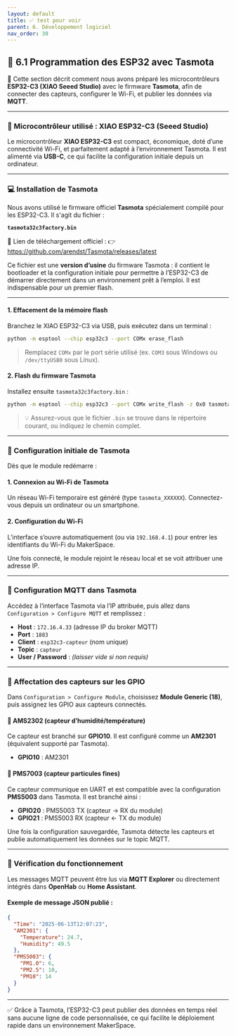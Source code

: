 ```yaml
---
layout: default
title: ✅ test pour voir
parent: 6. Développement logiciel
nav_order: 30
---
```


## 🔌 6.1 Programmation des ESP32 avec Tasmota

🧠 Cette section décrit comment nous avons préparé les microcontrôleurs **ESP32-C3 (XIAO Seeed Studio)** avec le firmware **Tasmota**, afin de connecter des capteurs, configurer le Wi-Fi, et publier les données via **MQTT**.

---

### 🔧 Microcontrôleur utilisé : XIAO ESP32-C3 (Seeed Studio)

Le microcontrôleur **XIAO ESP32-C3** est compact, économique, doté d’une connectivité Wi-Fi, et parfaitement adapté à l’environnement Tasmota. Il est alimenté via **USB-C**, ce qui facilite la configuration initiale depuis un ordinateur.

---

### 💻 Installation de Tasmota

Nous avons utilisé le firmware officiel **Tasmota** spécialement compilé pour les ESP32-C3. Il s'agit du fichier :

**`tasmota32c3factory.bin`**

🔗 Lien de téléchargement officiel :
👉 https://github.com/arendst/Tasmota/releases/latest

Ce fichier est une **version d’usine** du firmware Tasmota : il contient le bootloader et la configuration initiale pour permettre à l’ESP32-C3 de démarrer directement dans un environnement prêt à l’emploi. Il est indispensable pour un premier flash.

---

#### 1. Effacement de la mémoire flash

Branchez le XIAO ESP32-C3 via USB, puis exécutez dans un terminal :

```bash
python -m esptool --chip esp32c3 --port COMx erase_flash
```

> Remplacez `COMx` par le port série utilisé (ex. `COM3` sous Windows ou `/dev/ttyUSB0` sous Linux).

#### 2. Flash du firmware Tasmota

Installez ensuite `tasmota32c3factory.bin` :

```bash
python -m esptool --chip esp32c3 --port COMx write_flash -z 0x0 tasmota32c3factory.bin
```

> 💡 Assurez-vous que le fichier `.bin` se trouve dans le répertoire courant, ou indiquez le chemin complet.

---

### 📱 Configuration initiale de Tasmota

Dès que le module redémarre :

#### 1. Connexion au Wi-Fi de Tasmota

Un réseau Wi-Fi temporaire est généré (type `tasmota_XXXXXX`). Connectez-vous depuis un ordinateur ou un smartphone.

#### 2. Configuration du Wi-Fi

L’interface s’ouvre automatiquement (ou via `192.168.4.1`) pour entrer les identifiants du Wi-Fi du MakerSpace.

Une fois connecté, le module rejoint le réseau local et se voit attribuer une adresse IP.

---

### 📡 Configuration MQTT dans Tasmota

Accédez à l’interface Tasmota via l’IP attribuée, puis allez dans `Configuration > Configure MQTT` et remplissez :

- **Host** : `172.16.4.33` (adresse IP du broker MQTT)
- **Port** : `1883`
- **Client** : `esp32c3-capteur` (nom unique)
- **Topic** : `capteur`
- **User / Password** : *(laisser vide si non requis)*

---

### 📎 Affectation des capteurs sur les GPIO

Dans `Configuration > Configure Module`, choisissez **Module Generic (18)**, puis assignez les GPIO aux capteurs connectés.

#### 🔹 AMS2302 (capteur d’humidité/température)

Ce capteur est branché sur **GPIO10**. Il est configuré comme un **AM2301** (équivalent supporté par Tasmota).

- **GPIO10** : AM2301

#### 🔹 PMS7003 (capteur particules fines)

Ce capteur communique en UART et est compatible avec la configuration **PMS5003** dans Tasmota. Il est branché ainsi :

- **GPIO20** : PMS5003 TX (capteur → RX du module)
- **GPIO21** : PMS5003 RX (capteur ← TX du module)

Une fois la configuration sauvegardée, Tasmota détecte les capteurs et publie automatiquement les données sur le topic MQTT.

---

### 🧪 Vérification du fonctionnement

Les messages MQTT peuvent être lus via **MQTT Explorer** ou directement intégrés dans **OpenHab** ou **Home Assistant**.

#### Exemple de message JSON publié :

```json
{
  "Time": "2025-06-13T12:07:23",
  "AM2301": {
    "Temperature": 24.7,
    "Humidity": 49.5
  },
  "PMS5003": {
    "PM1.0": 6,
    "PM2.5": 10,
    "PM10": 14
  }
}
```

---

✅ Grâce à Tasmota, l’ESP32-C3 peut publier des données en temps réel sans aucune ligne de code personnalisée, ce qui facilite le déploiement rapide dans un environnement MakerSpace.
